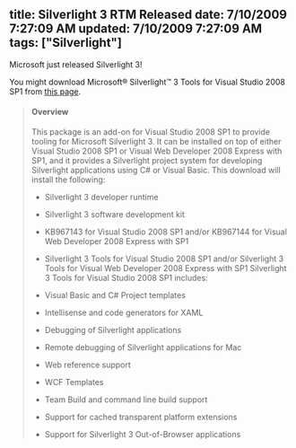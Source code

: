 title: Silverlight 3 RTM Released
date: 7/10/2009 7:27:09 AM
updated: 7/10/2009 7:27:09 AM
tags: ["Silverlight"]
---
Microsoft just released Silverlight 3!

You might download Microsoft® Silverlight™ 3 Tools for Visual Studio 2008 SP1 from [this page](http://www.microsoft.com/downloads/details.aspx?familyid=9442b0f2-7465-417a-88f3-5e7b5409e9dd&displaylang=en).

> #### Overview
> 
> This package is an add-on for Visual Studio 2008 SP1 to provide tooling for Microsoft Silverlight 3. It can be installed on top of either Visual Studio 2008 SP1 or Visual Web Developer 2008 Express with SP1, and it provides a Silverlight project system for developing Silverlight applications using C# or Visual Basic.
> This download will install the following:
> 
> *   Silverlight 3 developer runtime
> *   Silverlight 3 software development kit
> *   KB967143 for Visual Studio 2008 SP1
> and/or
> KB967144 for Visual Web Developer 2008 Express with SP1
> *   Silverlight 3 Tools for Visual Studio 2008 SP1
> and/or
> Silverlight 3 Tools for Visual Web Developer 2008 Express with SP1
> Silverlight 3 Tools for Visual Studio 2008 SP1 includes:
> 
> *   Visual Basic and C# Project templates
> *   Intellisense and code generators for XAML
> *   Debugging of Silverlight applications
> *   Remote debugging of Silverlight applications for Mac
> *   Web reference support
> *   WCF Templates
> *   Team Build and command line build support
> *   Support for cached transparent platform extensions
> *   Support for Silverlight 3 Out-of-Browser applications
